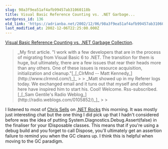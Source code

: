 ```yaml
---
slug: 98a3f9ea51af4afb99457ab31060118b
title: Visual Basic Reference Counting vs. .NET Garbage...
wordpress_id: 136
old_link: 'https://adrianba.net/2002/12/06/98a3f9ea51af4afb99457ab31060118b/'
last_modified_at: 2002-12-06T22:25:00.000Z
---
```


[Visual
Basic Reference Counting vs. .NET Garbage Collection](http://www.clrmnd.com/ActivityLog/#11.29.2002).

<blockquote>_My first article. "I work with a few developers that are in
the process of migrating from Visual Basic 6 to .NET. The
transition for them is huge, but ultimately, there are a few issues
that rear their heads more than any others. One of these issues is
resource acquisition, initialization and
cleanup."[_[_ClrMnd -- Matt
Kennedy_](http://www.clrmnd.com/)_]_
> 
> _Matt showed up in my Referer logs today. We exchanged email
and it tuns out that myself and others here have inspired him to
start his. Cool! Welcome. Rss-subscribed.
[_[_Sam Gentile's
Radio Weblog_](http://radio.weblogs.com/0105852/)_]_
> 
> </blockquote>

I listened to most of
[Chris Sells](http://www.sellsbrothers.com/) on
[.NET
Rocks](http://www.franklins.net/dotnetrocks.asp) this morning. It was mostly just interesting chat but the
one thing I did pick up that I hadn't considered before was the
idea of putting System.Diagnostics.Debug.Assert(false) in the
finaliser for your IDisposable classes. This means that if you're
using a debug build and you forget to call Dispose, you'll
ultimately get an assertion failure to remind you when the GC
cleans up. I think this is helpful when moving to the GC
paradigm.
